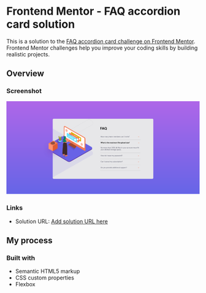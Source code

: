# Frontend Mentor - FAQ accordion card solution

This is a solution to the [FAQ accordion card challenge on Frontend Mentor](https://www.frontendmentor.io/challenges/faq-accordion-card-XlyjD0Oam). Frontend Mentor challenges help you improve your coding skills by building realistic projects. 

## Overview

### Screenshot

![](assets/images/screenshot.png)

### Links

- Solution URL: [Add solution URL here](https://vtrev05.github.io/Front-end-Mentor-Challenge-4/)

## My process

### Built with

- Semantic HTML5 markup
- CSS custom properties
- Flexbox
